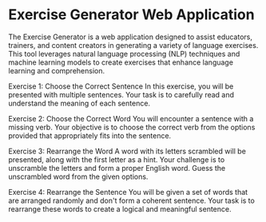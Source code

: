 # Exercise Generator Web Application

The Exercise Generator is a web application designed to assist educators, trainers, and content creators in generating a variety of language exercises. This tool leverages natural language processing (NLP) techniques and machine learning models to create exercises that enhance language learning and comprehension.

Exercise 1: Choose the Correct Sentence
In this exercise, you will be presented with multiple sentences. Your task is to carefully read and understand the meaning of each sentence. 

Exercise 2: Choose the Correct Word
You will encounter a sentence with a missing verb. Your objective is to choose the correct verb from the options provided that appropriately fits into the sentence.


Exercise 3: Rearrange the Word
A word with its letters scrambled will be presented, along with the first letter as a hint. Your challenge is to unscramble the letters and form a proper English word. Guess the unscrambled word from the given options.


Exercise 4: Rearrange the Sentence
You will be given a set of words that are arranged randomly and don't form a coherent sentence. Your task is to rearrange these words to create a logical and meaningful sentence. 